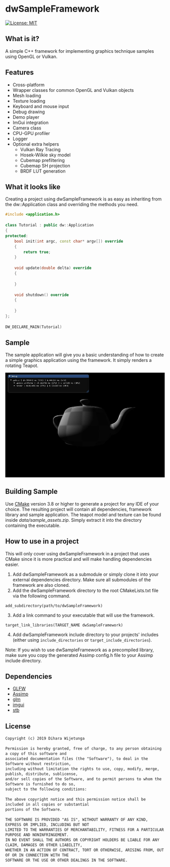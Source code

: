 # dwSampleFramework

[![License: MIT](https://img.shields.io/packagist/l/doctrine/orm.svg)](https://opensource.org/licenses/MIT)

## What is it?
A simple C++ framework for implementing graphics technique samples using OpenGL or Vulkan.

## Features
* Cross-platform
* Wrapper classes for common OpenGL and Vulkan objects
* Mesh loading
* Texture loading
* Keyboard and mouse input
* Debug drawing
* Demo player
* ImGui integration
* Camera class
* CPU-GPU profiler
* Logger
* Optional extra helpers
	* Vulkan Ray Tracing
	* Hosek-Wilkie sky model
	* Cubemap prefiltering
	* Cubemap SH projection
	* BRDF LUT generation 

## What it looks like
Creating a project using dwSampleFramework is as easy as inheriting from the dw::Application class and overriding the methods you need.

```c++
#include <application.h>

class Tutorial : public dw::Application
{
protected:
	bool init(int argc, const char* argv[]) override
	{
		return true;
	}

	void update(double delta) override
	{

	}

	void shutdown() override
	{

	}
};

DW_DECLARE_MAIN(Tutorial)
``` 

## Sample 
The sample application will give you a basic understanding of how to create a simple graphics application using the framework. It simply renders a rotating Teapot. 

![Sample](docs/sample.jpg)

## Building Sample
Use [CMake](https://cmake.org/) version 3.8 or higher to generate a project for any IDE of your choice. The resulting project will contain all dependencies, framework library and sample application. The teapot model and texture can be found inside *data/sample_assets.zip*. Simply extract it into the directory containing the executable.

## How to use in a project
This will only cover using dwSampleFramework in a project that uses CMake since it is more practical and will make handling dependencies easier.

1. Add dwSampleFramework as a submodule or simply clone it into your external dependencies directory. Make sure all submodules of the framework are also cloned.
2. Add the dwSampleFramework directory to the root CMakeLists.txt file via the following command.
```
add_subdirectory(path/to/dwSampleFramework)
```
3. Add a link command to your executable that will use the framework.
```
target_link_libraries(TARGET_NAME dwSampleFramework)
```
4. Add dwSampleFramework include directory to your projects' includes (either using `include_directories` or `target_include_directories`).

Note: If you wish to use dwSampleFramework as a precompiled library, make sure you copy the generated Assimp config.h file to your Assimp include directory.

## Dependencies
* [GLFW](https://github.com/glfw/glfw) 
* [Assimp](https://github.com/assimp/assimp) 
* [glm](https://github.com/g-truc/glm) 
* [imgui](https://github.com/ocornut/imgui) 
* [stb](https://github.com/nothings/stb) 

## License
```
Copyright (c) 2019 Dihara Wijetunga

Permission is hereby granted, free of charge, to any person obtaining a copy of this software and 
associated documentation files (the "Software"), to deal in the Software without restriction, 
including without limitation the rights to use, copy, modify, merge, publish, distribute, sublicense,
and/or sell copies of the Software, and to permit persons to whom the Software is furnished to do so, 
subject to the following conditions:

The above copyright notice and this permission notice shall be included in all copies or substantial
portions of the Software.

THE SOFTWARE IS PROVIDED "AS IS", WITHOUT WARRANTY OF ANY KIND, EXPRESS OR IMPLIED, INCLUDING BUT NOT 
LIMITED TO THE WARRANTIES OF MERCHANTABILITY, FITNESS FOR A PARTICULAR PURPOSE AND NONINFRINGEMENT. 
IN NO EVENT SHALL THE AUTHORS OR COPYRIGHT HOLDERS BE LIABLE FOR ANY CLAIM, DAMAGES OR OTHER LIABILITY,
WHETHER IN AN ACTION OF CONTRACT, TORT OR OTHERWISE, ARISING FROM, OUT OF OR IN CONNECTION WITH THE 
SOFTWARE OR THE USE OR OTHER DEALINGS IN THE SOFTWARE.
```
